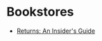 # Bookstores

 * [Returns: An Insider's Guide](http://secretbookseller.com/2018/01/16/returns-insiders-guide/)
